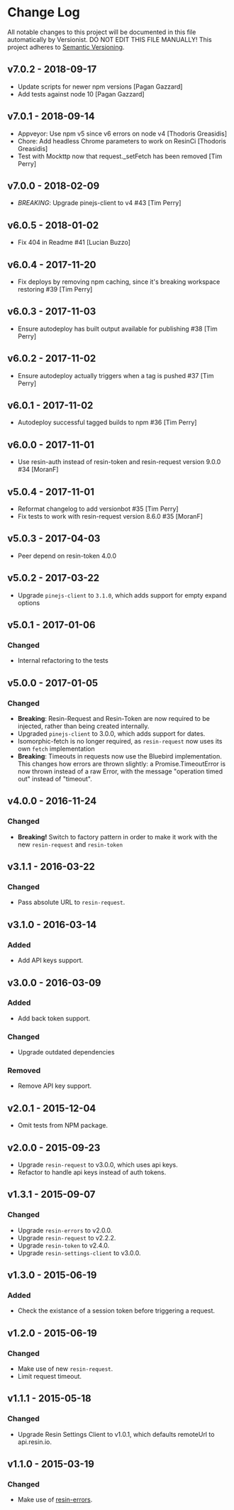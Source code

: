 # Change Log

All notable changes to this project will be documented in this file
automatically by Versionist. DO NOT EDIT THIS FILE MANUALLY!
This project adheres to [Semantic Versioning](http://semver.org/).

## v7.0.2 - 2018-09-17

* Update scripts for newer npm versions [Pagan Gazzard]
* Add tests against node 10 [Pagan Gazzard]

## v7.0.1 - 2018-09-14

* Appveyor: Use npm v5 since v6 errors on node v4 [Thodoris Greasidis]
* Chore: Add headless Chrome parameters to work on ResinCi [Thodoris Greasidis]
* Test with Mockttp now that request._setFetch has been removed [Tim Perry]

## v7.0.0 - 2018-02-09

* *BREAKING*: Upgrade pinejs-client to v4 #43 [Tim Perry]

## v6.0.5 - 2018-01-02

* Fix 404 in Readme #41 [Lucian Buzzo]

## v6.0.4 - 2017-11-20

* Fix deploys by removing npm caching, since it's breaking workspace restoring #39 [Tim Perry]

## v6.0.3 - 2017-11-03

* Ensure autodeploy has built output available for publishing #38 [Tim Perry]

## v6.0.2 - 2017-11-02

* Ensure autodeploy actually triggers when a tag is pushed #37 [Tim Perry]

## v6.0.1 - 2017-11-02

* Autodeploy successful tagged builds to npm #36 [Tim Perry]

## v6.0.0 - 2017-11-01

* Use resin-auth instead of resin-token and resin-request version 9.0.0 #34 [MoranF]

## v5.0.4 - 2017-11-01

* Reformat changelog to add versionbot #35 [Tim Perry]
* Fix tests to work with resin-request version 8.6.0 #35 [MoranF]

## v5.0.3 - 2017-04-03

- Peer depend on resin-token 4.0.0

## v5.0.2 - 2017-03-22

- Upgrade `pinejs-client` to `3.1.0`, which adds support for empty expand options

## v5.0.1 - 2017-01-06

### Changed

- Internal refactoring to the tests

## v5.0.0 - 2017-01-05

### Changed

- **Breaking**: Resin-Request and Resin-Token are now required to be injected, rather than being created internally.
- Upgraded `pinejs-client` to 3.0.0, which adds support for dates.
- Isomorphic-fetch is no longer required, as `resin-request` now uses its own `fetch` implementation
- **Breaking**: Timeouts in requests now use the Bluebird implementation. This changes how errors are thrown slightly: a Promise.TimeoutError is now thrown instead of a raw Error, with the message "operation timed out" instead of "timeout".

## v4.0.0 - 2016-11-24

### Changed

- **Breaking!** Switch to factory pattern in order to make it work with the new `resin-request` and `resin-token`

## v3.1.1 - 2016-03-22

### Changed

- Pass absolute URL to `resin-request`.

## v3.1.0 - 2016-03-14

### Added

- Add API keys support.

## v3.0.0 - 2016-03-09

### Added

- Add back token support.

### Changed

- Upgrade outdated dependencies

### Removed

- Remove API key support.

## v2.0.1 - 2015-12-04

- Omit tests from NPM package.

## v2.0.0 - 2015-09-23

- Upgrade `resin-request` to v3.0.0, which uses api keys.
- Refactor to handle api keys instead of auth tokens.

## v1.3.1 - 2015-09-07

### Changed

- Upgrade `resin-errors` to v2.0.0.
- Upgrade `resin-request` to v2.2.2.
- Upgrade `resin-token` to v2.4.0.
- Upgrade `resin-settings-client` to v3.0.0.

## v1.3.0 - 2015-06-19

### Added

- Check the existance of a session token before triggering a request.

## v1.2.0 - 2015-06-19

### Changed

- Make use of new `resin-request`.
- Limit request timeout.

## v1.1.1 - 2015-05-18

### Changed

- Upgrade Resin Settings Client to v1.0.1, which defaults remoteUrl to api.resin.io.

## v1.1.0 - 2015-03-19

### Changed

- Make use of [resin-errors](https://github.com/resin-io/resin-errors).

